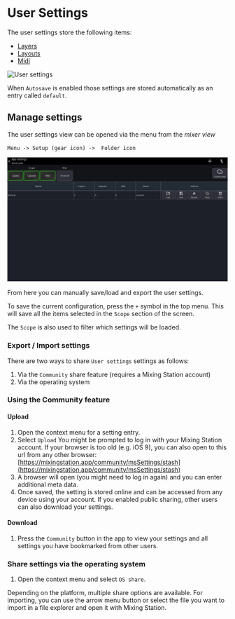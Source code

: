 # User Settings

The user settings store the following items:

- [Layers](../layers.md)
- [Layouts](../custom-layouts.md)
- [Midi](../midi.md)

![User settings](../img/settings/user.png)

When `Autosave` is enabled those settings are stored 
automatically as an entry called `default`.


## Manage settings
The user settings view can be opened via the menu from the *mixer view*

```
Menu -> Setup (gear icon) ->  Folder icon
```

![Settings-Manager](../img/generated/settings-manager-screenshot.png)

From here you can manually save/load and export the user settings.

To save the current configuration, press the `+` symbol in the top menu.
This will save all the items selected in the `Scope` section of the screen.

The `Scope` is also used to filter which settings will be loaded.

### Export / Import settings

There are two ways to share `User settings` settings as follows:

1. Via the `Community` share feature (requires a Mixing Station account)
2. Via the operating system

### Using the Community feature

#### Upload

1. Open the context menu for a setting entry.
2. Select `Upload` You might be prompted to log in with your Mixing Station account.
   If your browser is too old (e.g. iOS 9), you can also open to this url from any other browser:
   [https://mixingstation.app/community/msSettings/stash](https://mixingstation.app/community/msSettings/stash)
3. A browser will open (you might need to log in again) and you can enter additional meta data.
4. Once saved, the setting is stored online and can be accessed from any device using your account. If you enabled
   public sharing, other users can also download your settings.

#### Download

1. Press the `Community` button in the app to view your settings and all settings you have bookmarked from other users.

### Share settings via the operating system

1. Open the context menu and select `OS share`.

Depending on the platform, multiple share options are available.
For importing, you can use the arrow menu button or select the file you want to import in a file explorer and open it
with Mixing Station.
